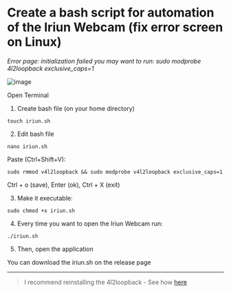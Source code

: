 # Create a bash script for automation of the Iriun Webcam (fix error screen on Linux)
*Error page: initialization failed you may want to run: sudo modprobe 4l2loopback exclusive_caps=1*

![image](https://user-images.githubusercontent.com/70844369/175819438-1f221204-a006-4970-baf1-78cbf2b2f745.png#vitrinedev)

Open Terminal

1. Create bash file (on your home directory)

`touch iriun.sh`

2. Edit bash file

`nano iriun.sh`

Paste (Ctrl+Shift+V): 

`sudo rmmod v4l2loopback && sudo modprobe v4l2loopback exclusive_caps=1`

Ctrl + o (save), Enter (ok), Ctrl + X (exit)

3. Make it executable:

`sudo chmod +x iriun.sh`

4. Every time you want to open the Iriun Webcam run:

`./iriun.sh`

5. Then, open the application

You can download the iriun.sh on the release page

***
>I recommend reinstalling the 4l2loopback - See how [here](https://github.com/umlaeute/v4l2loopback#install)
